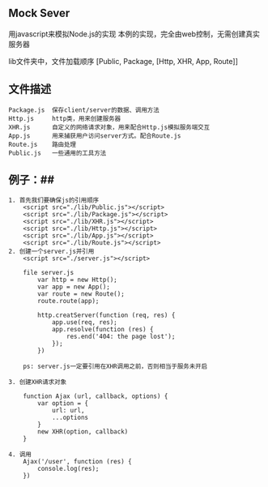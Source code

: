 ## Mock Sever ##

用javascript来模拟Node.js的实现
本例的实现，完全由web控制，无需创建真实服务器

lib文件夹中，文件加载顺序
[Public, Package, [Http, XHR, App, Route]]

## 文件描述 ##
	Package.js 	保存client/server的数据、调用方法
	Http.js 	http类，用来创建服务器
	XHR.js 		自定义的网络请求对象，用来配合Http.js模拟服务端交互
	App.js 		用来捕获用户访问server方式。配合Route.js
	Route.js 	路由处理
	Public.js 	一些通用的工具方法

## 例子：##
	1. 首先我们要确保js的引用顺序
		<script src="./lib/Public.js"></script>
		<script src="./lib/Package.js"></script>
		<script src="./lib/XHR.js"></script>
		<script src="./lib/Http.js"></script>
		<script src="./lib/App.js"></script>
		<script src="./lib/Route.js"></script>
	2. 创建一个server.js并引用
		<script src="./server.js"></script>
		
		file server.js
			var http = new Http();
			var app = new App();
			var route = new Route();
			route.route(app);

			http.creatServer(function (req, res) {
				app.use(req, res);
				app.resolve(function (res) {
					res.end('404: the page lost');
				});
			})

		ps: server.js一定要引用在XHR调用之前，否则相当于服务未开启

	3. 创建XHR请求对象

		function Ajax (url, callback, options) {
			var option = {
				url: url,
				...options
			}
			new XHR(option, callback)
		}

	4. 调用
		Ajax('/user', function (res) {
			console.log(res);
		})
